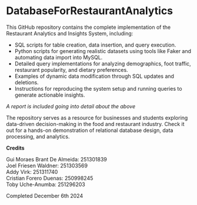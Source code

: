 # DatabaseForRestaurantAnalytics

This GitHub repository contains the complete implementation of the Restaurant Analytics and Insights System, including:
- SQL scripts for table creation, data insertion, and query execution.
- Python scripts for generating realistic datasets using tools like Faker and automating data import into MySQL.
- Detailed query implementations for analyzing demographics, foot traffic, restaurant popularity, and dietary preferences.
- Examples of dynamic data modification through SQL updates and deletions.
- Instructions for reproducing the system setup and running queries to generate actionable insights.

*A report is included going into detail about the above*

The repository serves as a resource for businesses and students exploring data-driven decision-making in the food and restaurant industry. Check it out for a hands-on demonstration of relational database design, data processing, and analytics.

**Credits**

Gui Moraes Brant De Almeida: 251301839\
Joel Friesen Waldner: 251303569\
Addy Virk: 251311740\
Cristian Forero Duenas: 250998245\
Toby Uche-Anumba: 251296203

Completed December 6th 2024
